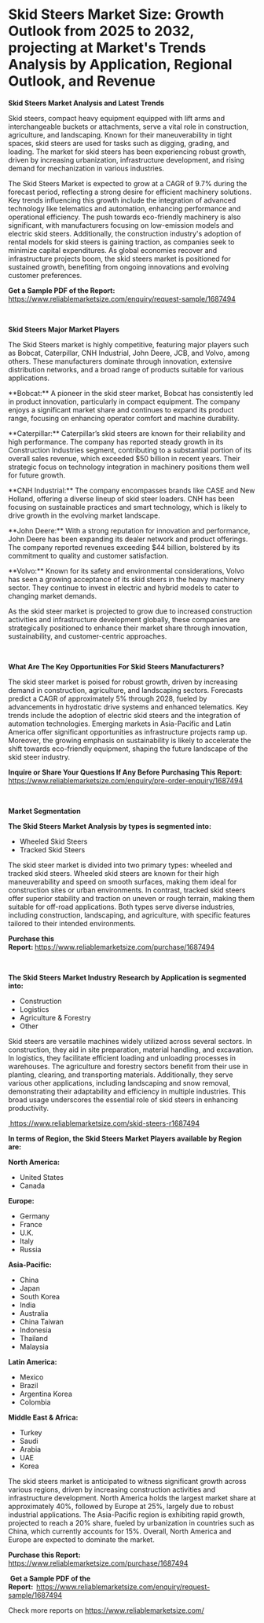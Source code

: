 <p><h1>Skid Steers Market Size: Growth Outlook from 2025 to 2032, projecting at Market's Trends Analysis by Application, Regional Outlook, and Revenue</h1></p><p><strong>Skid Steers Market Analysis and Latest Trends</strong></p>
<p><p>Skid steers, compact heavy equipment equipped with lift arms and interchangeable buckets or attachments, serve a vital role in construction, agriculture, and landscaping. Known for their maneuverability in tight spaces, skid steers are used for tasks such as digging, grading, and loading. The market for skid steers has been experiencing robust growth, driven by increasing urbanization, infrastructure development, and rising demand for mechanization in various industries.</p><p>The Skid Steers Market is expected to grow at a CAGR of 9.7% during the forecast period, reflecting a strong desire for efficient machinery solutions. Key trends influencing this growth include the integration of advanced technology like telematics and automation, enhancing performance and operational efficiency. The push towards eco-friendly machinery is also significant, with manufacturers focusing on low-emission models and electric skid steers. Additionally, the construction industry's adoption of rental models for skid steers is gaining traction, as companies seek to minimize capital expenditures. As global economies recover and infrastructure projects boom, the skid steers market is positioned for sustained growth, benefiting from ongoing innovations and evolving customer preferences.</p></p>
<p><strong>Get a Sample PDF of the Report:&nbsp;</strong> <a href="https://www.reliablemarketsize.com/enquiry/request-sample/1687494?utm_campaign=2653&utm_medium=2&utm_source=Github&utm_content=ia&utm_term=22022025&utm_id=skid-steers">https://www.reliablemarketsize.com/enquiry/request-sample/1687494</a></p>
<p>&nbsp;</p>
<p><strong>Skid Steers Major Market Players</strong></p>
<p><p>The Skid Steers market is highly competitive, featuring major players such as Bobcat, Caterpillar, CNH Industrial, John Deere, JCB, and Volvo, among others. These manufacturers dominate through innovation, extensive distribution networks, and a broad range of products suitable for various applications.</p><p>**Bobcat:** A pioneer in the skid steer market, Bobcat has consistently led in product innovation, particularly in compact equipment. The company enjoys a significant market share and continues to expand its product range, focusing on enhancing operator comfort and machine durability.</p><p>**Caterpillar:** Caterpillar’s skid steers are known for their reliability and high performance. The company has reported steady growth in its Construction Industries segment, contributing to a substantial portion of its overall sales revenue, which exceeded $50 billion in recent years. Their strategic focus on technology integration in machinery positions them well for future growth.</p><p>**CNH Industrial:** The company encompasses brands like CASE and New Holland, offering a diverse lineup of skid steer loaders. CNH has been focusing on sustainable practices and smart technology, which is likely to drive growth in the evolving market landscape.</p><p>**John Deere:** With a strong reputation for innovation and performance, John Deere has been expanding its dealer network and product offerings. The company reported revenues exceeding $44 billion, bolstered by its commitment to quality and customer satisfaction.</p><p>**Volvo:** Known for its safety and environmental considerations, Volvo has seen a growing acceptance of its skid steers in the heavy machinery sector. They continue to invest in electric and hybrid models to cater to changing market demands.</p><p>As the skid steer market is projected to grow due to increased construction activities and infrastructure development globally, these companies are strategically positioned to enhance their market share through innovation, sustainability, and customer-centric approaches.</p></p>
<p>&nbsp;</p>
<p><strong>What Are The Key Opportunities For Skid Steers Manufacturers?</strong></p>
<p><p>The skid steer market is poised for robust growth, driven by increasing demand in construction, agriculture, and landscaping sectors. Forecasts predict a CAGR of approximately 5% through 2028, fueled by advancements in hydrostatic drive systems and enhanced telematics. Key trends include the adoption of electric skid steers and the integration of automation technologies. Emerging markets in Asia-Pacific and Latin America offer significant opportunities as infrastructure projects ramp up. Moreover, the growing emphasis on sustainability is likely to accelerate the shift towards eco-friendly equipment, shaping the future landscape of the skid steer industry.</p></p>
<p><strong>Inquire or Share Your Questions If Any Before Purchasing This Report:</strong> <a href="https://www.reliablemarketsize.com/enquiry/pre-order-enquiry/1687494?utm_campaign=2653&utm_medium=2&utm_source=Github&utm_content=ia&utm_term=22022025&utm_id=skid-steers">https://www.reliablemarketsize.com/enquiry/pre-order-enquiry/1687494</a></p>
<p>&nbsp;</p>
<p><strong>Market Segmentation</strong></p>
<p><strong>The Skid Steers Market Analysis by types is segmented into:</strong></p>
<p><ul><li>Wheeled Skid Steers</li><li>Tracked Skid Steers</li></ul></p>
<p><p>The skid steer market is divided into two primary types: wheeled and tracked skid steers. Wheeled skid steers are known for their high maneuverability and speed on smooth surfaces, making them ideal for construction sites or urban environments. In contrast, tracked skid steers offer superior stability and traction on uneven or rough terrain, making them suitable for off-road applications. Both types serve diverse industries, including construction, landscaping, and agriculture, with specific features tailored to their intended environments.</p></p>
<p><strong>Purchase this Report:&nbsp;</strong><a href="https://www.reliablemarketsize.com/purchase/1687494?utm_campaign=2653&utm_medium=2&utm_source=Github&utm_content=ia&utm_term=22022025&utm_id=skid-steers">https://www.reliablemarketsize.com/purchase/1687494</a></p>
<p>&nbsp;</p>
<p><strong>The Skid Steers Market Industry Research by Application is segmented into:</strong></p>
<p><ul><li>Construction</li><li>Logistics</li><li>Agriculture & Forestry</li><li>Other</li></ul></p>
<p><p>Skid steers are versatile machines widely utilized across several sectors. In construction, they aid in site preparation, material handling, and excavation. In logistics, they facilitate efficient loading and unloading processes in warehouses. The agriculture and forestry sectors benefit from their use in planting, clearing, and transporting materials. Additionally, they serve various other applications, including landscaping and snow removal, demonstrating their adaptability and efficiency in multiple industries. This broad usage underscores the essential role of skid steers in enhancing productivity.</p></p>
<p><a href="https://www.reliablemarketsize.com/skid-steers-r1687494?utm_campaign=2653&utm_medium=2&utm_source=Github&utm_content=ia&utm_term=22022025&utm_id=skid-steers">&nbsp;https://www.reliablemarketsize.com/skid-steers-r1687494</a></p>
<p><strong>In terms of Region, the Skid Steers Market Players available by Region are:</strong></p>
<p>
    <p> <strong> North America: </strong>
        <ul>
            <li>United States</li>
            <li>Canada</li>
        </ul>
        </p> 
    <p> <strong> Europe: </strong>
        <ul>
            <li>Germany</li>
            <li>France</li>
            <li>U.K.</li>
            <li>Italy</li>
            <li>Russia</li>
        </ul>
        </p> 
    <p> <strong> Asia-Pacific: </strong>
        <ul>
            <li>China</li>
            <li>Japan</li>
            <li>South Korea</li>
            <li>India</li>
            <li>Australia</li>
            <li>China Taiwan</li>
            <li>Indonesia</li>
            <li>Thailand</li>
            <li>Malaysia</li>
        </ul>
        </p> 
    <p> <strong> Latin America: </strong>
        <ul>
            <li>Mexico</li>
            <li>Brazil</li>
            <li>Argentina Korea</li>
            <li>Colombia</li>
        </ul>
        </p> 
    <p> <strong> Middle East & Africa: </strong>
        <ul>
            <li>Turkey</li>
            <li>Saudi</li>
            <li>Arabia</li>
            <li>UAE</li>
            <li>Korea</li>
        </ul>
    </p>
    </p>
<p><p>The skid steers market is anticipated to witness significant growth across various regions, driven by increasing construction activities and infrastructure development. North America holds the largest market share at approximately 40%, followed by Europe at 25%, largely due to robust industrial applications. The Asia-Pacific region is exhibiting rapid growth, projected to reach a 20% share, fueled by urbanization in countries such as China, which currently accounts for 15%. Overall, North America and Europe are expected to dominate the market.</p></p>
<p><strong>Purchase this Report: </strong><a href="https://www.reliablemarketsize.com/purchase/1687494?utm_campaign=2653&utm_medium=2&utm_source=Github&utm_content=ia&utm_term=22022025&utm_id=skid-steers">https://www.reliablemarketsize.com/purchase/1687494</a></p>
<p>&nbsp;<strong>Get a Sample PDF of the Report:&nbsp;&nbsp;</strong><a href="https://www.reliablemarketsize.com/enquiry/request-sample/1687494?utm_campaign=2653&utm_medium=2&utm_source=Github&utm_content=ia&utm_term=22022025&utm_id=skid-steers">https://www.reliablemarketsize.com/enquiry/request-sample/1687494</a></p>
<p><strong></strong></p>
<p>Check more reports on <a href="https://www.reliablemarketsize.com/?utm_campaign=2653&utm_medium=2&utm_source=Github&utm_content=ia&utm_term=22022025&utm_id=skid-steers">https://www.reliablemarketsize.com/</a></p>
